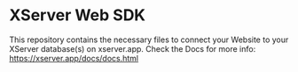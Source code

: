 # XServer Web SDK
This repository contains the necessary files to connect your Website to your XServer database(s) on xserver.app.
Check the Docs for more info: https://xserver.app/docs/docs.html

